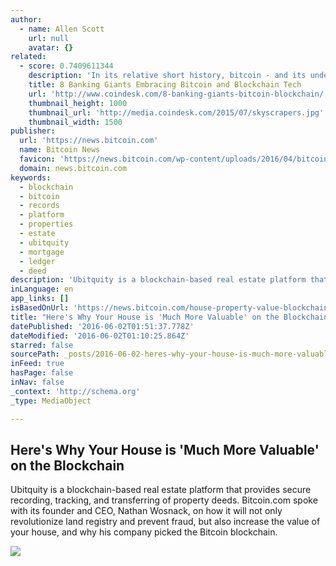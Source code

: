 ```yaml
---
author:
  - name: Allen Scott
    url: null
    avatar: {}
related:
  - score: 0.7409611344
    description: 'In its relative short history, bitcoin - and its underlying technology the blockchain - have captivated thinkers around the world, but not everyone was quick to see the potential. Due in part to its initial billing as a threat to the traditional financial ecosystem, these institutions have perhaps understandably responded with sharp critiques and deep skepticism for the technology.'
    title: 8 Banking Giants Embracing Bitcoin and Blockchain Tech
    url: 'http://www.coindesk.com/8-banking-giants-bitcoin-blockchain/'
    thumbnail_height: 1000
    thumbnail_url: 'http://media.coindesk.com/2015/07/skyscrapers.jpg'
    thumbnail_width: 1500
publisher:
  url: 'https://news.bitcoin.com'
  name: Bitcoin News
  favicon: 'https://news.bitcoin.com/wp-content/uploads/2016/04/bitcoin_fav.png'
  domain: news.bitcoin.com
keywords:
  - blockchain
  - bitcoin
  - records
  - platform
  - properties
  - estate
  - ubitquity
  - mortgage
  - ledger
  - deed
description: 'Ubitquity is a blockchain-based real estate platform that provides secure recording, tracking, and transferring of property deeds. Bitcoin.com spoke with its founder and CEO, Nathan Wosnack, on how it will not only revolutionize land registry and prevent fraud, but also increase the value of your house, and why his company picked the Bitcoin blockchain.'
inLanguage: en
app_links: []
isBasedOnUrl: 'https://news.bitcoin.com/house-property-value-blockchain/'
title: "Here's Why Your House is 'Much More Valuable' on the Blockchain"
datePublished: '2016-06-02T01:51:37.778Z'
dateModified: '2016-06-02T01:10:25.864Z'
starred: false
sourcePath: _posts/2016-06-02-heres-why-your-house-is-much-more-valuable-on-the-blockch.md
inFeed: true
hasPage: false
inNav: false
_context: 'http://schema.org'
_type: MediaObject

---
```

<article style=""><h1>Here's Why Your House is 'Much More Valuable' on the Blockchain</h1><p>Ubitquity is a blockchain-based real estate platform that provides secure recording, tracking, and transferring of property deeds. Bitcoin.com spoke with its founder and CEO, Nathan Wosnack, on how it will not only revolutionize land registry and prevent fraud, but also increase the value of your house, and why his company picked the Bitcoin blockchain.</p><img src="https://news.bitcoin.com/wp-content/uploads/2016/05/shutterstock_136157789.jpg" /></article>